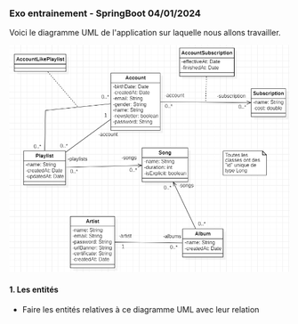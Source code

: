 
### Exo entrainement - SpringBoot 04/01/2024


Voici le diagramme UML de l'application sur laquelle nous allons travailler.


![img_1.png](img_1.png)


#### 1. Les entités


- Faire les entités relatives à ce diagramme UML avec leur relation

